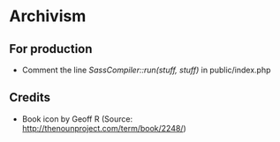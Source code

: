 # Archivism

## For production
* Comment the line _SassCompiler::run(stuff, stuff)_ in public/index.php

## Credits
* Book icon by Geoff R (Source: http://thenounproject.com/term/book/2248/)